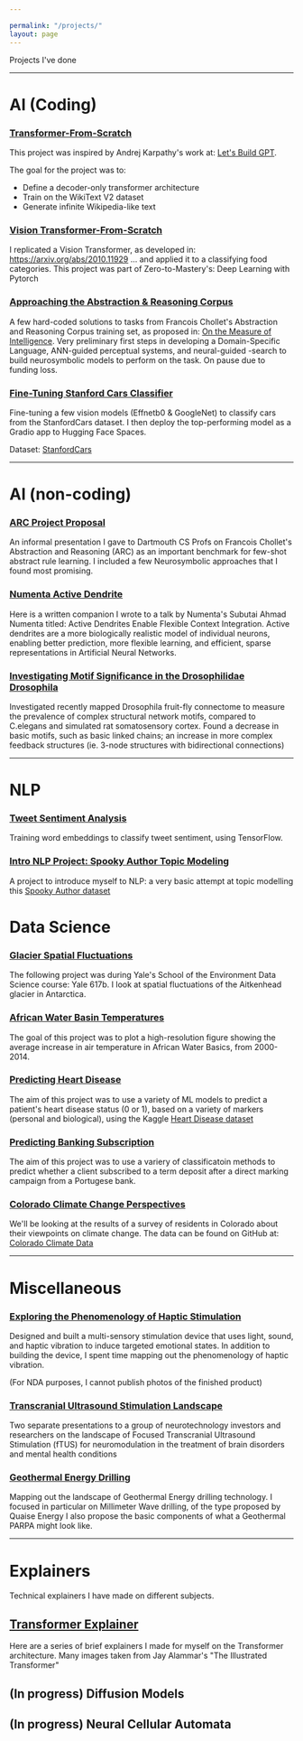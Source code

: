 ```yaml
---

permalink: "/projects/"
layout: page
---
```

Projects I've done 

--------

# AI (Coding)
### [Transformer-From-Scratch ](https://github.com/bigtimecodersean/Transformer_From_Scratch)

This project was inspired by Andrej Karpathy's work at: [Let's Build GPT](https://www.youtube.com/watch?v=kCc8FmEb1nY). 

The goal for the project was to:
- Define a decoder-only transformer architecture
- Train on the WikiText V2 dataset
- Generate infinite Wikipedia-like text

### [Vision Transformer-From-Scratch](https://github.com/bigtimecodersean/Vision_Transformer_Replication)

I replicated a Vision Transformer, as developed in: https://arxiv.org/abs/2010.11929 ... and applied it to a classifying food categories. This project was part of Zero-to-Mastery's: Deep Learning with Pytorch

### [Approaching the Abstraction & Reasoning Corpus](https://github.com/bigtimecodersean/Approaching_ARC/blob/main/ARC_Hard_Coded_Sols.ipynb)

A few hard-coded solutions to tasks from Francois Chollet's Abstraction and Reasoning Corpus training set, as proposed in: [On the Measure of Intelligence](https://arxiv.org/abs/1911.01547). Very preliminary first steps in developing a Domain-Specific Language, ANN-guided perceptual systems, and neural-guided -search to build neurosymbolic models to perform on the task. On pause due to funding loss. 

### [Fine-Tuning Stanford Cars Classifier](https://github.com/bigtimecodersean/Fine_Tuning_Stanford_Cars_Classification)

Fine-tuning a few vision models (Effnetb0 & GoogleNet) to classify cars from the StanfordCars dataset. I then deploy the top-performing model as a Gradio app to Hugging Face Spaces.

Dataset: [StanfordCars](https://pytorch.org/vision/stable/generated/torchvision.datasets.StanfordCars.html#torchvision.datasets.StanfordCars)

----------

# AI (non-coding) 

### [ARC Project Proposal](https://docs.google.com/presentation/d/e/2PACX-1vQKjp7qxEyEPtcXp_PfDWNd3k7BnpISSyDA-DcY-CRSkvCWXVOtR27OIqLkreRNsCXxCk8h9LpPAWIk/pub?start=false&loop=false&delayms=3000) 

An informal presentation I gave to Dartmouth CS Profs on Francois Chollet's Abstraction and Reasoning (ARC) as an important benchmark for few-shot abstract rule learning. I included a few Neurosymbolic approaches that I found most promising.  

### [Numenta Active Dendrite](https://5744f6c2-4ed8-4ec0-a6a4-51909cc8f220.filesusr.com/ugd/e97160_d98a19334c954743adf683cb1df2b919.pdf)

Here is a written companion I wrote to a talk by Numenta's Subutai Ahmad Numenta titled: Active Dendrites Enable Flexible Context Integration. Active dendrites are a more biologically realistic model of individual neurons, enabling better prediction, more flexible learning, and efficient, sparse representations in Artificial Neural Networks.  

### [Investigating Motif Significance in the Drosophilidae Drosophila](https://5744f6c2-4ed8-4ec0-a6a4-51909cc8f220.filesusr.com/ugd/e97160_dcc99d36de424a1fbed10f7f4e635463.pdf)

Investigated recently mapped Drosophila fruit-fly connectome to measure the prevalence of complex structural network motifs, compared to C.elegans and simulated rat somatosensory cortex. Found a decrease in basic motifs, such as basic linked chains; an increase in more complex feedback structures (ie. 3-node structures with bidirectional connections) 

----------

# NLP  

### [Tweet Sentiment Analysis](https://github.com/bigtimecodersean/Tweet_Sentiment_Analysis/blob/main/README.md)

Training word embeddings to classify tweet sentiment, using TensorFlow.

### [Intro NLP Project: Spooky Author Topic Modeling](https://github.com/bigtimecodersean/Intro_NLP_Author_Topic_Modeling)

A project to introduce myself to NLP: a very basic attempt at topic modelling this [Spooky Author dataset](https://www.kaggle.com/c/spooky-author-identification)

# Data Science 

### [Glacier Spatial Fluctuations](https://github.com/bigtimecodersean/Glacier_Spatial_Fluctuations)

The following project was during Yale's School of the Environment Data Science course: Yale 617b. I look at spatial fluctuations of the Aitkenhead glacier in Antarctica.

### [African Water Basin Temperatures](https://github.com/bigtimecodersean/African_Water_Basin_Temperatures)

The goal of this project was to plot a high-resolution figure showing the average increase in air temperature in African Water Basics, from 2000-2014.

### [Predicting Heart Disease](https://github.com/bigtimecodersean/Key_Indicators_of_Heart_Disease)

The aim of this project was to use a variety of ML models to predict a patient's heart disease status (0 or 1), based on a variety of markers (personal and biological), using the Kaggle [Heart Disease dataset](https://www.kaggle.com/datasets/kamilpytlak/personal-key-indicators-of-heart-disease)

### [Predicting Banking Subscription](https://github.com/bigtimecodersean/Banking_Subscription_Prediction)

The aim of this project was to use a variery of classificatoin methods to predict whether a client subscribed to a term deposit after a direct marking campaign from a Portugese bank.

### [Colorado Climate Change Perspectives](https://github.com/bigtimecodersean/Colorado-Climate-Change-Perspectives)

We'll be looking at the results of a survey of residents in Colorado about their viewpoints on climate change. 
The data can be found on GitHub at: [Colorado Climate Data]('https://raw.githubusercontent.com/envirodatascience/ENVS-617-Class-Data/main/CO_climate_change_views.csv')

-----------

# Miscellaneous  

### [Exploring the Phenomenology of Haptic Stimulation](https://www.youtube.com/watch?v=ga88RGOzJwk) 

Designed and built a multi-sensory stimulation device that uses light, sound, and haptic vibration to induce targeted emotional states. In addition to building the device, I spent time mapping out the phenomenology of haptic vibration.

(For NDA purposes, I cannot publish photos of the finished product)


### [Transcranial Ultrasound Stimulation Landscape](https://5744f6c2-4ed8-4ec0-a6a4-51909cc8f220.filesusr.com/ugd/e97160_c793c5047dbe41dd81a33ba53468d0bf.pdf)

Two separate presentations to a group of neurotechnology investors and researchers on the landscape of Focused Transcranial Ultrasound Stimulation (fTUS) for neuromodulation in the treatment of brain disorders and mental health conditions


### [Geothermal Energy Drilling](https://5744f6c2-4ed8-4ec0-a6a4-51909cc8f220.filesusr.com/ugd/e97160_0f790d08b3854e9ba95aa4fb85f51c48.pdf) 

Mapping out the landscape of Geothermal Energy drilling technology. I focused in particular on Millimeter Wave drilling, of the type proposed by Quaise Energy I also propose the basic components of what a Geothermal PARPA might look like.

---------

# Explainers
Technical explainers I have made on different subjects. 

## [Transformer Explainer](https://gabby-foxtrot-8e2.notion.site/Transformers-1066353a15494d8f82b677e226e777e0)
Here are a series of brief explainers I made for myself on the Transformer architecture. Many images taken from Jay Alammar's "The Illustrated Transformer"

## (In progress) Diffusion Models

## (In progress) Neural Cellular Automata









